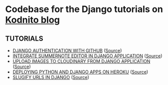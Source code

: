 # Codebase for the Django tutorials on [Kodnito blog](https://kodnito.com/)

## TUTORIALS
* [DJANGO AUTHENTICATION WITH GITHUB](https://kodnito.com/posts/django-authentication-github/) ([Source](https://github.com/kodnito/kodnito-django-tutorials/tree/master/django-github-authentication))
* [INTEGRATE SUMMERNOTE EDITOR IN DJANGO APPLICATION](https://kodnito.com/posts/integrate-summernote-editor-django-application/) ([Source](https://github.com/kodnito/kodnito-django-tutorials/tree/master/summernote_django))
* [UPLOAD IMAGES TO CLOUDINARY FROM DJANGO APPLICATION](https://www.kodnito.com/posts/upload-images-cloudinary-django-application/) ([Source](https://github.com/kodnito/kodnito-django-tutorials/tree/master/upload-to-cloudinary))
* [DEPLOYING PYTHON AND DJANGO APPS ON HEROKU](https://www.kodnito.com/posts/deploying-python-and-django-apps-on-heroku/) ([Source](https://github.com/kodnito/kodnito-django-tutorials/tree/master/django-apps-on-heroku))
* [SLUGIFY URLS IN DJANGO](https://www.kodnito.com/posts/slugify-urls-django/) ([Source](https://github.com/kodnito/kodnito-django-tutorials/tree/master/django_slugify))